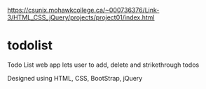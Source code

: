 https://csunix.mohawkcollege.ca/~000736376/Link-3/HTML_CSS_jQuery/projects/project01/index.html
# todolist
Todo List web app lets user to add, delete and strikethrough todos

Designed using HTML, CSS, BootStrap, jQuery
